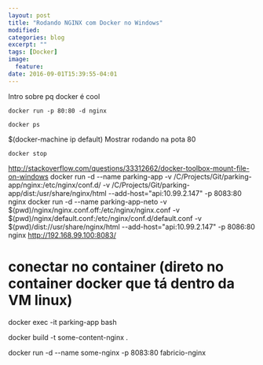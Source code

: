 ```yaml
---
layout: post
title: "Rodando NGINX com Docker no Windows"
modified:
categories: blog
excerpt: ""
tags: [Docker]
image:
  feature:
date: 2016-09-01T15:39:55-04:01
---
```


Intro sobre pq docker é cool

```shell
docker run -p 80:80 -d nginx
```

```shell
docker ps
```

$(docker-machine ip default)
Mostrar rodando na pota 80

```shell
docker stop
```

http://stackoverflow.com/questions/33312662/docker-toolbox-mount-file-on-windows
 docker run -d --name parking-app -v /C/Projects/Git/parking-app/nginx:/etc/nginx/conf.d/ -v /C/Projects/Git/parking-app/dist:/usr/share/nginx/html --add-host="api:10.99.2.147" -p 8083:80 nginx
 docker run -d --name parking-app-neto -v $(pwd)/nginx/nginx.conf.off:/etc/nginx/nginx.conf -v $(pwd)/nginx/default.conf:/etc/nginx/conf.d/default.conf -v $(pwd)/dist://usr/share/nginx/html --add-host="api:10.99.2.147" -p 8086:80 nginx
http://192.168.99.100:8083/

 
 # conectar no container (direto no container docker que tá dentro da VM linux)
 docker exec -it parking-app bash 

 
 docker build -t some-content-nginx .
 
docker run -d --name some-nginx -p 8083:80 fabricio-nginx
